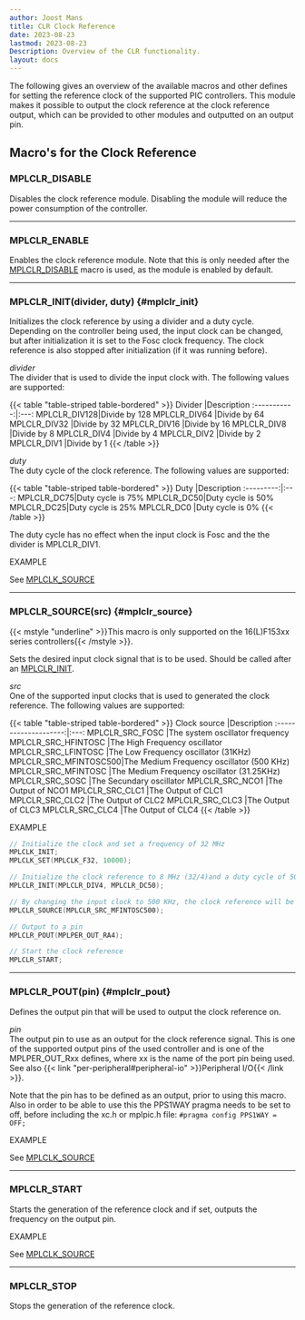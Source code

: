 ```yaml
---
author: Joost Mans
title: CLR Clock Reference
date: 2023-08-23
lastmod: 2023-08-23
Description: Overview of the CLR functionality.
layout: docs
--- 
```

<!-- cSpell:ignore Fosc Joost lastmod MPLCLK HFINTOSC LFINTOSC MFINTOSC MPLCLR mplclr MPLPER mplpic Secundary SOSC -->

The following gives an overview of the available macros and other defines for setting the reference clock of the supported PIC controllers. This module makes it possible to output the clock reference at the clock reference output, which can be provided to other modules and outputted on an output pin.

## Macro's for the Clock Reference

### MPLCLR_DISABLE

Disables the clock reference module. Disabling the module will reduce the power consumption of the controller.

---------------------------------------

### MPLCLR_ENABLE

Enables the clock reference module. Note that this is only needed after the [MPLCLR_DISABLE](#mplclr_disable) macro is used, as the module is enabled by default.

---------------------------------------

### MPLCLR_INIT(divider, duty) {#mplclr_init}

Initializes the clock reference by using a divider and a duty cycle. Depending on the controller being used, the input clock can be changed, but after initialization it is set to the Fosc clock frequency. The clock reference is also stopped after initialization (if it was running before).

*divider*  
The divider that is used to divide the input clock with. The following values are supported:

{{< table "table-striped table-bordered" >}}
Divider      |Description
:-----------:|:---:
MPLCLR_DIV128|Divide by 128
MPLCLR_DIV64 |Divide by 64
MPLCLR_DIV32 |Divide by 32
MPLCLR_DIV16 |Divide by 16
MPLCLR_DIV8  |Divide by 8
MPLCLR_DIV4  |Divide by 4
MPLCLR_DIV2  |Divide by 2
MPLCLR_DIV1  |Divide by 1
{{< /table >}}

*duty*  
The duty cycle of the clock reference. The following values are supported:

{{< table "table-striped table-bordered" >}}
Duty       |Description
:---------:|:---:
MPLCLR_DC75|Duty cycle is 75%
MPLCLR_DC50|Duty cycle is 50%
MPLCLR_DC25|Duty cycle is 25%
MPLCLR_DC0 |Duty cycle is 0%
{{< /table >}}

The duty cycle has no effect when the input clock is Fosc and the the divider is MPLCLR_DIV1.

EXAMPLE

See [MPLCLK_SOURCE](mplclr_source)

---------------------------------------

### MPLCLR_SOURCE(src) {#mplclr_source}

{{< mstyle "underline" >}}This macro is only supported on the 16(L)F153xx series controllers{{< /mstyle >}}.

Sets the desired input clock signal that is to be used. Should be called after an [MPLCLR_INIT](#mplclr_init).

*src*  
One of the supported input clocks that is used to generated the clock reference. The following values are supported:

{{< table "table-striped table-bordered" >}}
Clock source          |Description
:--------------------:|:---:
MPLCLR_SRC_FOSC       |The system oscillator frequency
MPLCLR_SRC_HFINTOSC   |The High Frequency oscillator
MPLCLR_SRC_LFINTOSC   |The Low Frequency oscillator (31KHz)
MPLCLR_SRC_MFINTOSC500|The Medium Frequency oscillator (500 KHz)
MPLCLR_SRC_MFINTOSC   |The Medium Frequency oscillator (31.25KHz)
MPLCLR_SRC_SOSC       |The Secundary oscillator
MPLCLR_SRC_NCO1       |The Output of NCO1
MPLCLR_SRC_CLC1       |The Output of CLC1
MPLCLR_SRC_CLC2       |The Output of CLC2
MPLCLR_SRC_CLC3       |The Output of CLC3
MPLCLR_SRC_CLC4       |The Output of CLC4
{{< /table >}}

EXAMPLE  

```c
// Initialize the clock and set a frequency of 32 MHz
MPLCLK_INIT;
MPLCLK_SET(MPLCLK_F32, 10000);

// Initialize the clock reference to 8 MHz (32/4)and a duty cycle of 50%
MPLCLR_INIT(MPLCLR_DIV4, MPLCLR_DC50);

// By changing the input clock to 500 KHz, the clock reference will be 500/4 = 125KHz
MPLCLR_SOURCE(MPLCLR_SRC_MFINTOSC500);

// Output to a pin
MPLCLR_POUT(MPLPER_OUT_RA4);

// Start the clock reference
MPLCLR_START;
```

---------------------------------------

### MPLCLR_POUT(pin) {#mplclr_pout}

Defines the output pin that will be used to output the clock reference on.

*pin*  
The output pin to use as an output for the clock reference signal. This is one of the supported output pins of the used controller and is one of the MPLPER_OUT_Rxx defines, where xx is the name of the port pin being used. See also {{< link "per-peripheral#peripheral-io" >}}Peripheral I/O{{< /link >}}.

Note that the pin has to be defined as an output, prior to using this macro. Also in order to be able to use this the PPS1WAY pragma needs to be set to off, before including the xc.h or mplpic.h file: `#pragma config PPS1WAY = OFF;`

EXAMPLE

See [MPLCLK_SOURCE](mplclr_source)

---------------------------------------

### MPLCLR_START

Starts the generation of the reference clock and if set, outputs the frequency on the output pin.

EXAMPLE

See [MPLCLK_SOURCE](mplclr_source)

---------------------------------------

### MPLCLR_STOP

Stops the generation of the reference clock.
